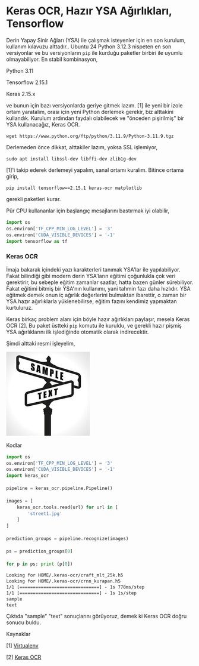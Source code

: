 # Keras OCR, Hazır YSA Ağırlıkları, Tensorflow

Derin Yapay Sinir Ağları (YSA) ile çalışmak isteyenler için en son
kurulum, kullanım kılavuzu alttadır.. Ubuntu 24 Python 3.12.3 nispeten
en son versiyonlar ve bu versiyonların `pip` ile kurduğu paketler
birbiri ile uyumlu olmayabiliyor. En stabil kombinasyon,

Python 3.11

Tensorflow 2.15.1

Keras 2.15.x

ve bunun için bazı versiyonlarda geriye gitmek lazım. [1] ile yeni bir
izole ortam yaratalım, orası için yeni Python derlemek gerekir, biz
alttakini kullandık. Kurulum ardından faydalı olabilecek ve "önceden
pişirilmiş" bir YSA kullanacağız, Keras OCR.

```
wget https://www.python.org/ftp/python/3.11.9/Python-3.11.9.tgz
```

Derlemeden önce dikkat, alttakiler lazım, yoksa SSL işlemiyor,

```
sudo apt install libssl-dev libffi-dev zlib1g-dev
```

[1]'i takip ederek derlemeyi yapalım, sanal ortamı kuralım. Bitince
ortama girip,

```
pip install tensorflow==2.15.1 keras-ocr matplotlib
```

gerekli paketleri kurar.

Pür CPU kullananlar için başlangıç mesajlarını bastırmak iyi olabilir,

```python
import os
os.environ['TF_CPP_MIN_LOG_LEVEL'] = '3' 
os.environ['CUDA_VISIBLE_DEVICES'] = '-1'
import tensorflow as tf
```

### Keras OCR

İmaja bakarak içindeki yazı karakterleri tanımak YSA'lar ile
yapılabiliyor. Fakat bilindiği gibi modern derin YSA'ların eğitimi
çoğunlukla çok veri gerektirir, bu sebeple eğitim zamanlar saatlar,
hatta bazen günler sürebiliyor. Fakat eğitimi bitmiş bir YSA'nın
kullanımı, yani tahmin fazı daha hızlıdır. YSA eğitmek demek onun iç
ağırlık değerlerini bulmaktan ibarettir, o zaman bir YSA hazır
ağırlıklarla yüklenebilirse, eğitim fazını kendimiz yapmaktan
kurtuluruz.

Keras birkaç problem alanı için böyle hazır ağırlıkları paylaşır,
mesela Keras OCR [2]. Bu paket üstteki `pip` komutu ile kuruldu, ve
gerekli hazır pişmiş YSA ağırlıklarını ilk işlediğinde otomatik olarak
indirecektir.

Şimdi alttaki resmi işleyelim,

![](street1.jpg)

Kodlar

```python
import os
os.environ['TF_CPP_MIN_LOG_LEVEL'] = '3' 
os.environ['CUDA_VISIBLE_DEVICES'] = '-1'
import keras_ocr

pipeline = keras_ocr.pipeline.Pipeline()

images = [
    keras_ocr.tools.read(url) for url in [
        'street1.jpg'
    ]
]

prediction_groups = pipeline.recognize(images)

ps = prediction_groups[0]

for p in ps: print (p[0])
```

```
Looking for HOME/.keras-ocr/craft_mlt_25k.h5
Looking for HOME/.keras-ocr/crnn_kurapan.h5
1/1 [==============================] - 1s 778ms/step
1/1 [==============================] - 1s 1s/step
sample
text
```

Çıktıda "sample" "text" sonuçlarını görüyoruz, demek ki Keras OCR
doğru sonucu buldu.

Kaynaklar

[1] [Virtualenv](../../2018/08/virtualenv-python-izole-sanal-calsma.html)

[2] [Keras OCR](https://keras-ocr.readthedocs.io/en/latest/examples/using_pretrained_models.html)
